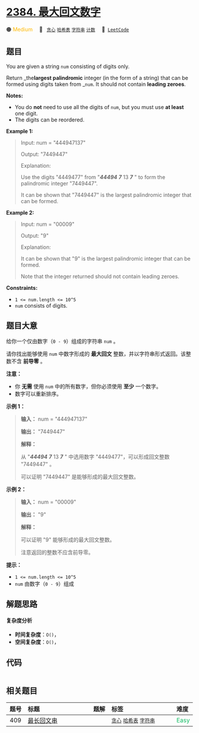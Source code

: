# [2384. 最大回文数字](https://leetcode.com/problems/largest-palindromic-number)

🟠 <font color=#ffb800>Medium</font>&emsp; 🔖&ensp; [`贪心`](/leetcode/outline/tag/greedy.md) [`哈希表`](/leetcode/outline/tag/hash-table.md) [`字符串`](/leetcode/outline/tag/string.md) [`计数`](/leetcode/outline/tag/counting.md)&emsp; 🔗&ensp;[`LeetCode`](https://leetcode.com/problems/largest-palindromic-number)


## 题目

You are given a string `num` consisting of digits only.

Return _the**largest palindromic** integer (in the form of a string) that can
be formed using digits taken from _`num`. It should not contain **leading
zeroes**.

**Notes:**

  * You do **not** need to use all the digits of `num`, but you must use **at least** one digit.
  * The digits can be reordered.



**Example 1:**

> Input: num = "444947137"
> 
> Output: "7449447"
> 
> Explanation: 
> 
> Use the digits "4449477" from "_**44494**_ _**7**_ 13 _**7**_ " to form the palindromic integer "7449447".
> 
> It can be shown that "7449447" is the largest palindromic integer that can be formed.

**Example 2:**

> Input: num = "00009"
> 
> Output: "9"
> 
> Explanation: 
> 
> It can be shown that "9" is the largest palindromic integer that can be formed.
> 
> Note that the integer returned should not contain leading zeroes.

**Constraints:**

  * `1 <= num.length <= 10^5`
  * `num` consists of digits.


## 题目大意

给你一个仅由数字（`0 - 9`）组成的字符串 `num` 。

请你找出能够使用 `num` 中数字形成的 **最大回文** 整数，并以字符串形式返回。该整数不含 **前导零** 。

**注意：**

  * 你 **无需** 使用 `num` 中的所有数字，但你必须使用 **至少** 一个数字。
  * 数字可以重新排序。



**示例 1：**

> 
> 
> 
> 
> 
> **输入：** num = "444947137"
> 
> **输出：** "7449447"
> 
> **解释：**
> 
> 从 "_**44494**_ _**7**_ 13 _**7**_ " 中选用数字 "4449477"，可以形成回文整数 "7449447" 。
> 
> 可以证明 "7449447" 是能够形成的最大回文整数。
> 
> 

**示例 2：**

> 
> 
> 
> 
> 
> **输入：** num = "00009"
> 
> **输出：** "9"
> 
> **解释：**
> 
> 可以证明 "9" 能够形成的最大回文整数。
> 
> 注意返回的整数不应含前导零。
> 
> 



**提示：**

  * `1 <= num.length <= 10^5`
  * `num` 由数字（`0 - 9`）组成


## 解题思路

#### 复杂度分析

- **时间复杂度**：`O()`，
- **空间复杂度**：`O()`，

## 代码

```javascript

```

## 相关题目

| 题号 | 标题 | 题解 | 标签 | 难度 |
| :------: | :------ | :------: | :------ | :------ |
| 409 | [最长回文串](https://leetcode.com/problems/longest-palindrome) |  |  [`贪心`](/leetcode/outline/tag/greedy.md) [`哈希表`](/leetcode/outline/tag/hash-table.md) [`字符串`](/leetcode/outline/tag/string.md) | <font color=#15bd66>Easy</font> |

<style>
.blue {
    background-color: #096dd9;
    padding: 0.25rem 0.5rem;
    margin: 0;
    font-size: 0.85em;
    border-radius: 3px;
    color: white;
    font-weight: 500;
}
table th:first-of-type { width: 10%; }
table th:nth-of-type(2) { width: 35%; }
table th:nth-of-type(3) { width: 10%; }
table th:nth-of-type(4) { width: 35%; }
table th:nth-of-type(5) { width: 10%; }
</style>
